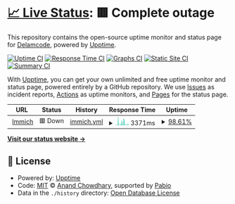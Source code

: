 # [📈 Live Status](https://Delamcode.github.io/UpptimeBot): <!--live status--> **🟥 Complete outage**

This repository contains the open-source uptime monitor and status page for [Delamcode](https://Delamcode.github.io/UpptimeBot), powered by [Upptime](https://github.com/upptime/upptime).

[![Uptime CI](https://github.com/Delamcode/UpptimeBot/workflows/Uptime%20CI/badge.svg)](https://github.com/Delamcode/UpptimeBot/actions?query=workflow%3A%22Uptime+CI%22)
[![Response Time CI](https://github.com/Delamcode/UpptimeBot/workflows/Response%20Time%20CI/badge.svg)](https://github.com/Delamcode/UpptimeBot/actions?query=workflow%3A%22Response+Time+CI%22)
[![Graphs CI](https://github.com/Delamcode/UpptimeBot/workflows/Graphs%20CI/badge.svg)](https://github.com/Delamcode/UpptimeBot/actions?query=workflow%3A%22Graphs+CI%22)
[![Static Site CI](https://github.com/Delamcode/UpptimeBot/workflows/Static%20Site%20CI/badge.svg)](https://github.com/Delamcode/UpptimeBot/actions?query=workflow%3A%22Static+Site+CI%22)
[![Summary CI](https://github.com/Delamcode/UpptimeBot/workflows/Summary%20CI/badge.svg)](https://github.com/Delamcode/UpptimeBot/actions?query=workflow%3A%22Summary+CI%22)

With [Upptime](https://upptime.js.org), you can get your own unlimited and free uptime monitor and status page, powered entirely by a GitHub repository. We use [Issues](https://github.com/Delamcode/UpptimeBot/issues) as incident reports, [Actions](https://github.com/Delamcode/UpptimeBot/actions) as uptime monitors, and [Pages](https://Delamcode.github.io/UpptimeBot) for the status page.

<!--start: status pages-->
<!-- This summary is generated by Upptime (https://github.com/upptime/upptime) -->
<!-- Do not edit this manually, your changes will be overwritten -->
<!-- prettier-ignore -->
| URL | Status | History | Response Time | Uptime |
| --- | ------ | ------- | ------------- | ------ |
| <img alt="" src="https://icons.duckduckgo.com/ip3/delamcode.duckdns.org.ico" height="13"> [Immich](https://delamcode.duckdns.org:10443) | 🟥 Down | [immich.yml](https://github.com/Delamcode/UpptimeBot/commits/HEAD/history/immich.yml) | <details><summary><img alt="Response time graph" src="./graphs/immich/response-time-week.png" height="20"> 3371ms</summary><br><a href="https://Delamcode.github.io/UpptimeBot/history/immich"><img alt="Response time 3257" src="https://img.shields.io/endpoint?url=https%3A%2F%2Fraw.githubusercontent.com%2FDelamcode%2FUpptimeBot%2FHEAD%2Fapi%2Fimmich%2Fresponse-time.json"></a><br><a href="https://Delamcode.github.io/UpptimeBot/history/immich"><img alt="24-hour response time 6376" src="https://img.shields.io/endpoint?url=https%3A%2F%2Fraw.githubusercontent.com%2FDelamcode%2FUpptimeBot%2FHEAD%2Fapi%2Fimmich%2Fresponse-time-day.json"></a><br><a href="https://Delamcode.github.io/UpptimeBot/history/immich"><img alt="7-day response time 3371" src="https://img.shields.io/endpoint?url=https%3A%2F%2Fraw.githubusercontent.com%2FDelamcode%2FUpptimeBot%2FHEAD%2Fapi%2Fimmich%2Fresponse-time-week.json"></a><br><a href="https://Delamcode.github.io/UpptimeBot/history/immich"><img alt="30-day response time 3539" src="https://img.shields.io/endpoint?url=https%3A%2F%2Fraw.githubusercontent.com%2FDelamcode%2FUpptimeBot%2FHEAD%2Fapi%2Fimmich%2Fresponse-time-month.json"></a><br><a href="https://Delamcode.github.io/UpptimeBot/history/immich"><img alt="1-year response time 3257" src="https://img.shields.io/endpoint?url=https%3A%2F%2Fraw.githubusercontent.com%2FDelamcode%2FUpptimeBot%2FHEAD%2Fapi%2Fimmich%2Fresponse-time-year.json"></a></details> | <details><summary><a href="https://Delamcode.github.io/UpptimeBot/history/immich">98.61%</a></summary><a href="https://Delamcode.github.io/UpptimeBot/history/immich"><img alt="All-time uptime 99.32%" src="https://img.shields.io/endpoint?url=https%3A%2F%2Fraw.githubusercontent.com%2FDelamcode%2FUpptimeBot%2FHEAD%2Fapi%2Fimmich%2Fuptime.json"></a><br><a href="https://Delamcode.github.io/UpptimeBot/history/immich"><img alt="24-hour uptime 96.45%" src="https://img.shields.io/endpoint?url=https%3A%2F%2Fraw.githubusercontent.com%2FDelamcode%2FUpptimeBot%2FHEAD%2Fapi%2Fimmich%2Fuptime-day.json"></a><br><a href="https://Delamcode.github.io/UpptimeBot/history/immich"><img alt="7-day uptime 98.61%" src="https://img.shields.io/endpoint?url=https%3A%2F%2Fraw.githubusercontent.com%2FDelamcode%2FUpptimeBot%2FHEAD%2Fapi%2Fimmich%2Fuptime-week.json"></a><br><a href="https://Delamcode.github.io/UpptimeBot/history/immich"><img alt="30-day uptime 99.49%" src="https://img.shields.io/endpoint?url=https%3A%2F%2Fraw.githubusercontent.com%2FDelamcode%2FUpptimeBot%2FHEAD%2Fapi%2Fimmich%2Fuptime-month.json"></a><br><a href="https://Delamcode.github.io/UpptimeBot/history/immich"><img alt="1-year uptime 99.32%" src="https://img.shields.io/endpoint?url=https%3A%2F%2Fraw.githubusercontent.com%2FDelamcode%2FUpptimeBot%2FHEAD%2Fapi%2Fimmich%2Fuptime-year.json"></a></details>

<!--end: status pages-->

[**Visit our status website →**](https://Delamcode.github.io/UpptimeBot)

## 📄 License

- Powered by: [Upptime](https://github.com/upptime/upptime)
- Code: [MIT](./LICENSE) © [Anand Chowdhary](https://anandchowdhary.com), supported by [Pabio](https://pabio.com)
- Data in the `./history` directory: [Open Database License](https://opendatacommons.org/licenses/odbl/1-0/)
